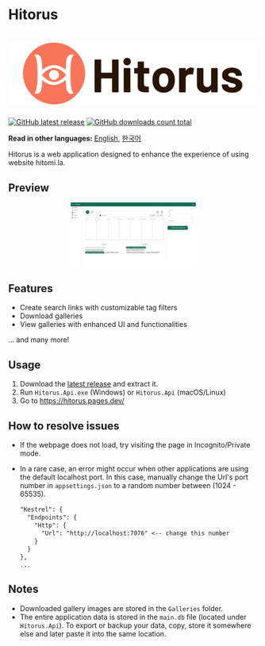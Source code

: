 # Hitorus

<h1 align="center">
  <picture>
    <source media="(prefers-color-scheme: dark)" srcset="content/banner-dark.jpeg">
    <source media="(prefers-color-scheme: light)" srcset="content/banner-light.png">
    <img alt="Hitorus" src="content/banner-light.png">
  </picture>
</h1>

[![GitHub latest release](https://img.shields.io/github/release/kaismic/Hitorus.svg?logo=github)](https://github.com/kaismic/Hitorus/releases/latest)
[![GitHub downloads count total](https://img.shields.io/github/downloads/kaismic/Hitorus/total.svg?logo=github)](https://github.com/kaismic/Hitorus/releases)

**Read in other languages:** [English](README.md), [한국어](README-ko.md)

Hitorus is a web application designed to enhance the experience of using website hitomi.la.

## Preview
<div align="center">
  <img src="./content/preview-1.jpeg" width="50%">
</div>

## Features
- Create search links with customizable tag filters
- Download galleries
- View galleries with enhanced UI and functionalities

... and many more!

## Usage
1. Download the [latest release](https://github.com/kaismic/Hitorus/releases/latest) and extract it.
2. Run `Hitorus.Api.exe` (Windows) or `Hitorus.Api` (macOS/Linux)
3. Go to https://hitorus.pages.dev/

## How to resolve issues
- If the webpage does not load, try visiting the page in Incognito/Private mode.
- In a rare case, an error might occur when other applications are using the default localhost port. In this case, manually change the Url's port number in `appsettings.json` to a random number between (1024 - 65535).

      "Kestrel": {
        "Endpoints": {
          "Http": {
            "Url": "http://localhost:7076" <-- change this number
          }
        }
      },
      ...

## Notes
- Downloaded gallery images are stored in the `Galleries` folder.
- The entire application data is stored in the `main.db` file (located under `Hitorus.Api`). To export or backup your data, copy, store it somewhere else and later paste it into the same location.